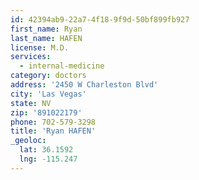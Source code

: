 ```yaml
---
id: 42394ab9-22a7-4f18-9f9d-50bf899fb927
first_name: Ryan
last_name: HAFEN
license: M.D.
services:
  - internal-medicine
category: doctors
address: '2450 W Charleston Blvd'
city: 'Las Vegas'
state: NV
zip: '891022179'
phone: 702-579-3298
title: 'Ryan HAFEN'
_geoloc:
  lat: 36.1592
  lng: -115.247
---
```

